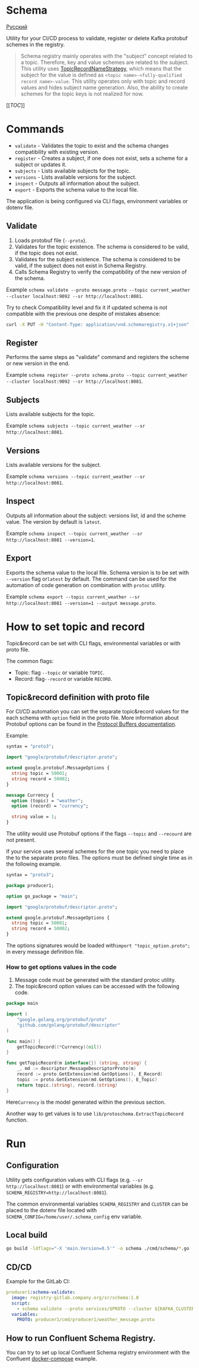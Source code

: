 # Schema

[Русский](README_ru.md)

Utility for your CI/CD process to validate, register or delete Kafka protobuf schemes in the registry.

> Schema registry mainly operates with the "subject" concept related to a topic. Therefore, key and value schemes are related to the subject.
> This utility uses [TopicRecordNameStrategy](https://docs.confluent.io/platform/current/schema-registry/serdes-develop/index.html#overview), 
> which means that the subject for the value is defined as `<topic name>-<fully-qualified record name>-value`.
> This utility operates only with topic and record values and hides subject name generation. 
> Also, the ability to create schemes for the topic keys is not realized for now. 


[[_TOC_]]

# Commands

- `validate` - Validates the topic to exist and the schema changes compatibility with existing version.
- `register` - Creates a subject, if one does not exist, sets a scheme for a subject or updates it.
- `subjects` - Lists available subjects for the topic.
- `versions` - Lists available versions for the subject.
- `inspect` - Outputs all information about the subject.
- `export` - Exports the schema value to the local file.

The application is being configured via CLI flags, environment variables or dotenv file.

## Validate

1. Loads protobuf file (`--proto`).
2. Validates for the topic existence. The schema is considered to be valid, if the topic does not exist.
3. Validates for the subject existence. The schema is considered to be valid, if the subject does not exist in Schema Registry.
4. Calls Schema Registry to verify the compatibility of the new version of the schema.

Example `schema validate --proto message.proto --topic current_weather --cluster localhost:9092 --sr http://localhost:8081`.


Try to check Compatibility level and fix it if updated schema is not compatible with the previous one despite of mistakes absence:

```bash
curl -X PUT -H "Content-Type: application/vnd.schemaregistry.v1+json" --data '{"compatibility": "FORWARD"}' http://localhost:8081/config
```

## Register

Performs the same steps as "validate" command and registers the scheme or new version in the end.

Example `schema register --proto schema.proto --topic current_weather --cluster localhost:9092 --sr http://localhost:8081`.

## Subjects

Lists available subjects for the topic.

Example `schema subjects --topic current_weather --sr http://localhost:8081`.

## Versions

Lists available versions for the subject.

Example `schema versions --topic current_weather --sr http://localhost:8081`.

## Inspect

Outputs all information about the subject: versions list, id and the scheme value. The version by default is `latest`.

Example `schema inspect --topic current_weather --sr http://localhost:8081 --version=1`.

## Export

Exports the schema value to the local file. Schema version is to be set with `--version` flag or`latest` by default.
The command can be used for the automation of code generation on combination with `protoc` utility.

Example `schema export --topic current_weather --sr http://localhost:8081 --version=1 --output message.proto`.

# How to set topic and record

Topic&record can be set with CLI flags, environmental variables or with proto file.

The common flags:
- Topic: flag `--topic` or variable `TOPIC`.
- Record: flag`--record` or variable `RECORD`.

## Topic&record definition with proto file

For CI/CD automation you can set the separate topic&record values for the each schema with `option` field in the proto file.
More information about Protobuf options can be found in the [Protocol Buffers documentation](https://developers.google.com/protocol-buffers/docs/proto3#customoptions).

Example:

```protobuf
syntax = "proto3";

import "google/protobuf/descriptor.proto";

extend google.protobuf.MessageOptions {
  string topic = 50001;
  string record = 50002;
}

message Currency {
  option (topic) = "weather";
  option (record) = "currency";

  string value = 1;
}
```

The utility would use Protobuf options if the flags `--topic` and `--recourd` are not present.

If your service uses several schemes for the one topic you need to place the to the separate proto files.
The options must be defined single time as in the following example.

```protobuf
syntax = "proto3";

package producer1;

option go_package = "main";

import "google/protobuf/descriptor.proto";

extend google.protobuf.MessageOptions {
  string topic = 50001;
  string record = 50002;
}
```

The options signatures would be loaded with`import "topic_option.proto";` in every message definition file.

### How to get options values in the code

1. Message code must be generated with the standard protoc utility.
2. The topic&record option values can be accessed with the following code.

```go
package main

import (
	"google.golang.org/protobuf/proto"
	"github.com/golang/protobuf/descriptor"
)

func main() {
	getTopicRecord((*Currency)(nil))
}

func getTopicRecord(m interface{}) (string, string) {
	_, md := descriptor.MessageDescriptorProto(m)
	record := proto.GetExtension(md.GetOptions(), E_Record)
	topic := proto.GetExtension(md.GetOptions(), E_Topic)
	return topic.(string), record.(string)
}
```

Here`Currency` is the model generated within the previous section.

Another way to get values is to use `lib/protoschema.ExtractTopicRecord` function.

# Run

## Configuration

Utility gets configuration values with CLI flags (e.g. `--sr http://localhost:8081`) or with environmental variables (e.g. `SCHEMA_REGISTRY=http://localhost:8081`).

The common environmental variables `SCHEMA_REGISTRY` and `CLUSTER` can be placed to the dotenv file located with `SCHEMA_CONFIG=/home/user/.schema_config` env variable.

## Local build

```bash
go build -ldflags="-X 'main.Version=0.5'" -o schema ./cmd/schema/*.go
```

## CD/CD

Example for the GitLab CI:

```yaml
producer1:schema-validate:
  image: registry-gitlab.company.org/sr/schema:1.0
  script:
    - schema validate --proto services/$PROTO --cluster ${KAFKA_CLUSTER} --sr ${SR}
  variables:
    PROTO: producer1/cmd/producer1/weather_message.proto
```

## How to run Confluent Schema Registry.

You can try to set up local Confluent Schema registry environment with the Confluent [docker-compose](https://docs.confluent.io/platform/current/quickstart/ce-docker-quickstart.html) example.